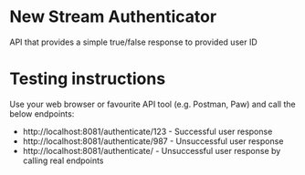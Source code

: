 # New Stream Authenticator
API that provides a simple true/false response to provided user ID

# Testing instructions
Use your web browser or favourite API tool (e.g. Postman, Paw) and call the below endpoints:

* http://localhost:8081/authenticate/123 - Successful user response
* http://localhost:8081/authenticate/987 - Unsuccessful user response
* http://localhost:8081/authenticate/<any other ID> - Unsuccessful user response by calling real endpoints
